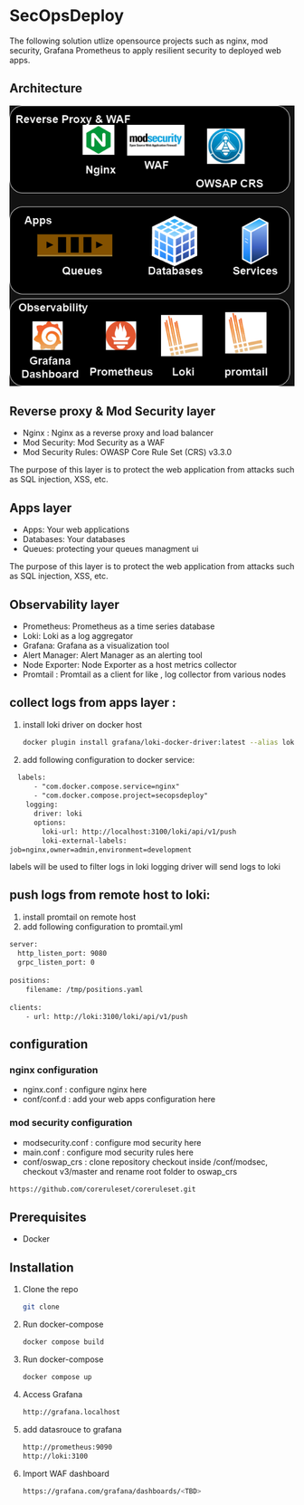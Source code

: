 # SecOpsDeploy
The following solution utlize opensource projects such as nginx, mod security, Grafana Prometheus to apply resilient security to deployed web apps. 

## Architecture

![Architecture](./architecture.png)

## Reverse proxy & Mod Security layer 
- Nginx : Nginx as a reverse proxy and load balancer
- Mod Security: Mod Security as a WAF
- Mod Security Rules: OWASP Core Rule Set (CRS) v3.3.0

The purpose of this layer is to protect the web application from attacks such as SQL injection, XSS, etc.

## Apps layer
- Apps: Your web applications 
- Databases: Your databases
- Queues: protecting your queues managment ui

The purpose of this layer is to protect the web application from attacks such as SQL injection, XSS, etc.

## Observability layer
- Prometheus: Prometheus as a time series database
- Loki: Loki as a log aggregator
- Grafana: Grafana as a visualization tool
- Alert Manager: Alert Manager as an alerting tool
- Node Exporter: Node Exporter as a host metrics collector
- Promtail : Promtail as a client for like , log collector from various nodes

## collect logs from apps layer :
1. install loki driver on docker host
    ```sh
    docker plugin install grafana/loki-docker-driver:latest --alias loki --grant-all-permissions
    ```
2. add following configuration to docker service:
```
  labels:
      - "com.docker.compose.service=nginx"
      - "com.docker.compose.project=secopsdeploy"
    logging:
      driver: loki
      options:
        loki-url: http://localhost:3100/loki/api/v1/push
        loki-external-labels: job=nginx,owner=admin,environment=development
```
labels will be used to filter logs in loki
logging driver will send logs to loki

## push logs from remote host to loki:
1. install promtail on remote host
2. add following configuration to promtail.yml
```
server:
  http_listen_port: 9080
  grpc_listen_port: 0

positions:
    filename: /tmp/positions.yaml

clients:
    - url: http://loki:3100/loki/api/v1/push
```


## configuration 

### nginx configuration
- nginx.conf : configure nginx here 
- conf/conf.d : add your web apps configuration here

### mod security configuration
- modsecurity.conf : configure mod security here
- main.conf : configure mod security rules here
- conf/oswap_crs : clone repository checkout inside /conf/modsec, checkout  v3/master and rename root folder to oswap_crs
```sh
https://github.com/coreruleset/coreruleset.git
```


## Prerequisites
- Docker


## Installation

1. Clone the repo
   ```sh
   git clone
    ```
2. Run docker-compose
    ```sh
    docker compose build
    ```
3. Run docker-compose
    ```sh
    docker compose up
    ```
4. Access Grafana
    ```sh
    http://grafana.localhost
    ```
5. add datasrouce to grafana
    ```sh
    http://prometheus:9090
    http://loki:3100
    ```
6. Import WAF dashboard
    ```sh
    https://grafana.com/grafana/dashboards/<TBD>
    ```

